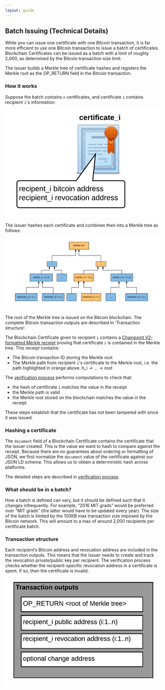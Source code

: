 ```yaml
---
layout: guide
---
```


## Batch Issuing (Technical Details)

While you can issue one certificate with one Bitcoin transaction, it is far more efficient to use one Bitcoin transaction to issue a batch of certificates. Blockchain Certificates can be issued as a batch with a limit of roughly 2,000, as determined by the Bitcoin transaction size limit.

The issuer builds a Merkle tree of certificate hashes and registers the Merkle root as the OP_RETURN field in the Bitcoin transaction. 

### How it works

Suppose the batch contains `n` certificates, and certificate `i` contains recipient `i`'s information:

![](/assets/img/pictures/cert_i.png)

The issuer hashes each certificate and combines then into a Merkle tree as follows:

![](/assets/img/pictures/merkle.png)

The root of the Merkle tree is issued on the Bitcoin blockchain. The complete Bitcoin transaction outputs are described in 'Transaction structure'.

The Blockchain Certificate given to recipient `i` contains a [Chainpoint V2-formatted Merkle receipt](https://github.com/chainpoint/whitepaper/raw/master/chainpoint_white_paper.pdf) proving that certificate `i` is contained in the Merkle tree. This receipt contains:
 * The Bitcoin transaction ID storing the Merkle root
 * The Merkle path from recipient `i`'s certificate to the Merkle root, i.e. the path highlighted in orange above. h_i -> … -> root

The [verification process](verification-process.html) performs computations to check that:
 * the hash of certificate `i` matches the value in the receipt
 * the Merkle path is valid
 * the Merkle root stored on the blockchain matches the value in the receipt

These steps establish that the certificate has not been tampered with since it was issued.

### Hashing a certificate

The `document` field of a Blockchain Certificate contains the certificate that the issuer created. This is the value we want to hash to compare against the receipt. Because there are no guarantees about ordering or formatting of JSON, we first normalize the `document` value of the certificate against our JSON LD schema. This allows us to obtain a deterministic hash across platforms.

The detailed steps are described in [verification process](verification-process.html).


### What should be in a batch?

How a batch is defined can vary, but it should be defined such that it changes infrequently. For example, “2016 MIT grads” would be preferred over “MIT grads” (the latter would have to be updated every year). The size of the batch is limited by the 100KB max transaction size imposed by the Bitcoin network. This will amount to a max of around 2,000 recipients per certificate batch.

### Transaction structure

Each recipient’s Bitcoin address and revocation address are included in the transaction outputs. This means that the Issuer needs to create and track the revocation private/public key per recipient. The verification process checks whether the recipient-specific revocation address in a certificate is spent. If so, then the certificate is invalid.

![](/assets/img/pictures/tx_out.png)


